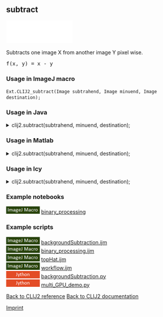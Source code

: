 ## subtract
<img src="images/mini_empty_logo.png"/><img src="images/mini_empty_logo.png"/><img src="images/mini_empty_logo.png"/>

Subtracts one image X from another image Y pixel wise.

<pre>f(x, y) = x - y</pre>

### Usage in ImageJ macro
```
Ext.CLIJ2_subtract(Image subtrahend, Image minuend, Image destination);
```




### Usage in Java


<details>

<summary>
clij2.subtract(subtrahend, minuend, destination);
</summary>
<pre class="highlight">// init CLIJ and GPU
import net.haesleinhuepf.clij2.CLIJ2;
import net.haesleinhuepf.clij.clearcl.ClearCLBuffer;
CLIJ2 clij2 = CLIJ2.getInstance();

// get input parameters
ClearCLBuffer subtrahend = clij2.push(subtrahendImagePlus);
ClearCLBuffer minuend = clij2.push(minuendImagePlus);
destination = clij2.create(subtrahend);
</pre>

<pre class="highlight">
// Execute operation on GPU
clij2.subtract(subtrahend, minuend, destination);
</pre>

<pre class="highlight">
//show result
destinationImagePlus = clij2.pull(destination);
destinationImagePlus.show();

// cleanup memory on GPU
clij2.release(subtrahend);
clij2.release(minuend);
clij2.release(destination);
</pre>

</details>





### Usage in Matlab


<details>

<summary>
clij2.subtract(subtrahend, minuend, destination);
</summary>
<pre class="highlight">% init CLIJ and GPU
clij2 = init_clatlab();

% get input parameters
subtrahend = clij2.pushMat(subtrahend_matrix);
minuend = clij2.pushMat(minuend_matrix);
destination = clij2.create(subtrahend);
</pre>

<pre class="highlight">
% Execute operation on GPU
clij2.subtract(subtrahend, minuend, destination);
</pre>

<pre class="highlight">
% show result
destination = clij2.pullMat(destination)

% cleanup memory on GPU
clij2.release(subtrahend);
clij2.release(minuend);
clij2.release(destination);
</pre>

</details>





### Usage in Icy


<details>

<summary>
clij2.subtract(subtrahend, minuend, destination);
</summary>
<pre class="highlight">// init CLIJ and GPU
importClass(net.haesleinhuepf.clicy.CLICY);
importClass(Packages.icy.main.Icy);

clij2 = CLICY.getInstance();

// get input parameters
subtrahend_sequence = getSequence();
subtrahend = clij2.pushSequence(subtrahend_sequence);
minuend_sequence = getSequence();
minuend = clij2.pushSequence(minuend_sequence);
destination = clij2.create(subtrahend);
</pre>

<pre class="highlight">
// Execute operation on GPU
clij2.subtract(subtrahend, minuend, destination);
</pre>

<pre class="highlight">
// show result
destination_sequence = clij2.pullSequence(destination)
Icy.addSequence(destination_sequence);
// cleanup memory on GPU
clij2.release(subtrahend);
clij2.release(minuend);
clij2.release(destination);
</pre>

</details>





### Example notebooks
<a href="https://clij.github.io/clij2-docs/md/binary_processing"><img src="images/language_macro.png" height="20"/></a> [binary_processing](https://clij.github.io/clij2-docs/md/binary_processing)  




### Example scripts
<a href="https://github.com/clij/clij2-docs/blob/master/src/main/macro/backgroundSubtraction.ijm"><img src="images/language_macro.png" height="20"/></a> [backgroundSubtraction.ijm](https://github.com/clij/clij2-docs/blob/master/src/main/macro/backgroundSubtraction.ijm)  
<a href="https://github.com/clij/clij2-docs/blob/master/src/main/macro/binary_processing.ijm"><img src="images/language_macro.png" height="20"/></a> [binary_processing.ijm](https://github.com/clij/clij2-docs/blob/master/src/main/macro/binary_processing.ijm)  
<a href="https://github.com/clij/clij2-docs/blob/master/src/main/macro/topHat.ijm"><img src="images/language_macro.png" height="20"/></a> [topHat.ijm](https://github.com/clij/clij2-docs/blob/master/src/main/macro/topHat.ijm)  
<a href="https://github.com/clij/clij2-docs/blob/master/src/main/macro/workflow.ijm"><img src="images/language_macro.png" height="20"/></a> [workflow.ijm](https://github.com/clij/clij2-docs/blob/master/src/main/macro/workflow.ijm)  
<a href="https://github.com/clij/clij2-docs/blob/master/src/main/jython/backgroundSubtraction.py"><img src="images/language_jython.png" height="20"/></a> [backgroundSubtraction.py](https://github.com/clij/clij2-docs/blob/master/src/main/jython/backgroundSubtraction.py)  
<a href="https://github.com/clij/clij2-docs/blob/master/src/main/jython/multi_GPU_demo.py"><img src="images/language_jython.png" height="20"/></a> [multi_GPU_demo.py](https://github.com/clij/clij2-docs/blob/master/src/main/jython/multi_GPU_demo.py)  


[Back to CLIJ2 reference](https://clij.github.io/clij2-docs/reference)
[Back to CLIJ2 documentation](https://clij.github.io/clij2-docs)

[Imprint](https://clij.github.io/imprint)
